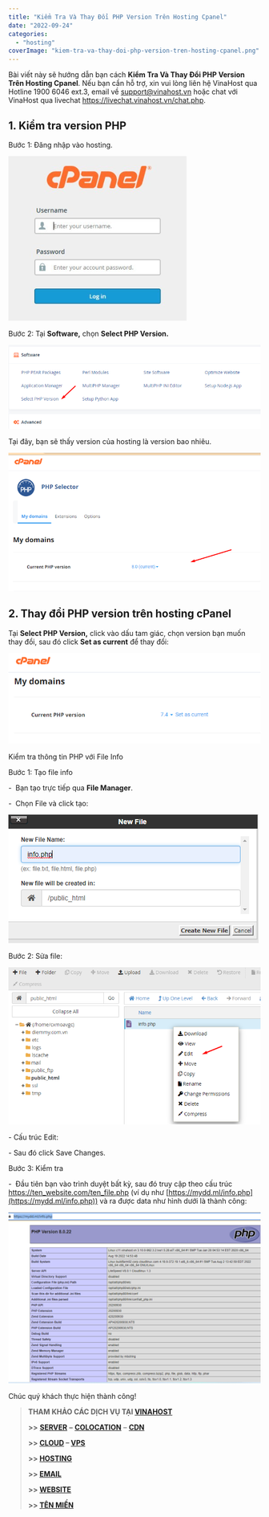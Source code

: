 ```yaml
---
title: "Kiểm Tra Và Thay Đổi PHP Version Trên Hosting Cpanel"
date: "2022-09-24"
categories: 
  - "hosting"
coverImage: "kiem-tra-va-thay-doi-php-version-tren-hosting-cpanel.png"
---
```


Bài viết này sẽ hướng dẫn bạn cách **Kiểm Tra Và Thay Đổi PHP Version Trên Hosting Cpanel**. Nếu bạn cần hỗ trợ, xin vui lòng liên hệ VinaHost qua Hotline 1900 6046 ext.3, email về support@vinahost.vn hoặc chat với VinaHost qua livechat https://livechat.vinahost.vn/chat.php.

## **1\. Kiểm tra version PHP**

Bước 1: Đăng nhập vào hosting.

![PHP Version](images/kiem-tra-va-thay-doi-php-version-tren-hosting-cpanel-1.png)

Bước 2: Tại **Software,** chọn **Select PHP Version.**

![](images/kiem-tra-va-thay-doi-php-version-tren-hosting-cpanel-2.png)

Tại đây, bạn sẽ thấy version của hosting là version bao nhiêu.

![](images/kiem-tra-va-thay-doi-php-version-tren-hosting-cpanel-3.png)

## **2\. Thay đổi PHP version trên hosting cPanel**

Tại **Select PHP Version,** click vào dấu tam giác, chọn version bạn muốn thay đổi, sau đó click **Set as current** để thay đổi:

**![](images/kiem-tra-va-thay-doi-php-version-tren-hosting-cpanel-4.png)**

Kiểm tra thông tin PHP với File Info

Bước 1: Tạo file info

\-  Bạn tạo trực tiếp qua **File Manager**.

\-  Chọn File và click tạo:

![](images/kiem-tra-va-thay-doi-php-version-tren-hosting-cpanel-5.png)

Bước 2: Sửa file:

![](images/kiem-tra-va-thay-doi-php-version-tren-hosting-cpanel-6.png)

\- Cấu trúc Edit:

<?php
phpinfo();
?>

\- Sau đó click Save Changes.

Bước 3: Kiểm tra

\-  Đầu tiên bạn vào trình duyệt bất kỳ, sau đó truy cập theo cấu trúc [https://ten\_website.com/ten\_file.php](https://ten_website.com/ten_file.php) (ví dụ như [https://mydd.ml/info.php](https://mydd.ml/info.php)) và ra được data như hình dưới là thành công:

![](images/kiem-tra-va-thay-doi-php-version-tren-hosting-cpanel-7.png)

Chúc quý khách thực hiện thành công!

> **THAM KHẢO CÁC DỊCH VỤ TẠI [VINAHOST](https://vinahost.vn/)**
> 
> **\>>** [**SERVER**](https://vinahost.vn/thue-may-chu-rieng/) **–** [**COLOCATION**](https://vinahost.vn/colocation.html) – [**CDN**](https://vinahost.vn/dich-vu-cdn-chuyen-nghiep)
> 
> **\>> [CLOUD](https://vinahost.vn/cloud-server-gia-re/) – [VPS](https://vinahost.vn/vps-ssd-chuyen-nghiep/)**
> 
> **\>> [HOSTING](https://vinahost.vn/wordpress-hosting)**
> 
> **\>> [EMAIL](https://vinahost.vn/email-hosting)**
> 
> **\>> [WEBSITE](http://vinawebsite.vn/)**
> 
> **\>> [TÊN MIỀN](https://vinahost.vn/ten-mien-gia-re/)**
